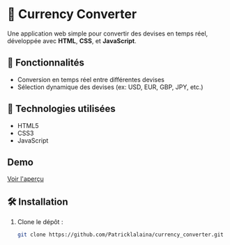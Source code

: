 # 💱 Currency Converter

Une application web simple pour convertir des devises en temps réel, développée avec **HTML**, **CSS**, et **JavaScript**.

## 🚀 Fonctionnalités

- Conversion en temps réel entre différentes devises
- Sélection dynamique des devises (ex: USD, EUR, GBP, JPY, etc.)

## 🧰 Technologies utilisées

- HTML5
- CSS3
- JavaScript

## Demo

[Voir l'aperçu](https://patricklalaina.github.io/currency_converter/)

## 🛠️ Installation

1. Clone le dépôt :
   ```bash
   git clone https://github.com/Patricklalaina/currency_converter.git 


